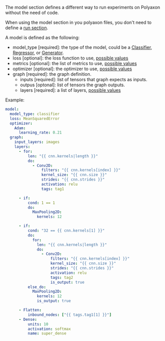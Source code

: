 The model section defines a different way to run experiments
on Polyaxon without the need of code.

When using the model section in you polyaxon files, you don't need to define a [run section](sections#run).

A model is defined as the following:

 * model_type [required]: the type of the model, could be a [Classifier](/polyaxon_lib/models#classifier), [Regressor](/polyaxon_lib/models#regressor), or [Generator](/polyaxon_lib/models#generator).
 * loss [optional]: the loss function to use, [possible values](polyaxon_lib/losses)
 * metrics [optional]: the list of metrics to use, [possible values](polyaxon_lib/metrics)
 * optimizer [optional]: the optimizer to use, [possible values](polyaxon_lib/optimizers)
 * graph [required]: the graph definition.
    * inputs [required]: list of tensors that graph expects as inputs.
    * outpus [optonal]: list of tensors the graph outputs.
    * layers [required]: a list of layers, [possible values](polyaxon_lib/layers)


Example:

```yaml
model:
  model_type: classifier
  loss: MeanSquaredError
  optimizer:
    Adam:
      learning_rate: 0.21
  graph:
    input_layers: images
    layers:
      - for:
          len: "{{ cnn.kernels|length }}"
          do:
            - Conv2D:
                filters: "{{ cnn.kernels[index] }}"
                kernel_size: "{{ cnn.size }}"
                strides: "{{ cnn.strides }}"
                activation: relu
                tags: tag1

      - if:
          cond: 1 == 1
          do:
            MaxPooling2D:
              kernels: 12

      - if:
          cond: "32 == {{ cnn.kernels[1] }}"
          do:
            for:
              len: "{{ cnn.kernels|length }}"
              do:
                - Conv2D:
                    filters: "{{ cnn.kernels[index] }}"
                    kernel_size: "{{ cnn.size }}"
                    strides: "{{ cnn.strides }}"
                    activation: relu
                    tags: tag2
                    is_output: true
          else_do:
            MaxPooling2D:
              kernels: 12
              is_output: true

      - Flatten:
          inbound_nodes: ["{{ tags.tag1[1] }}"]
      - Dense:
          units: 10
          activation: softmax
          name: super_dense
```
